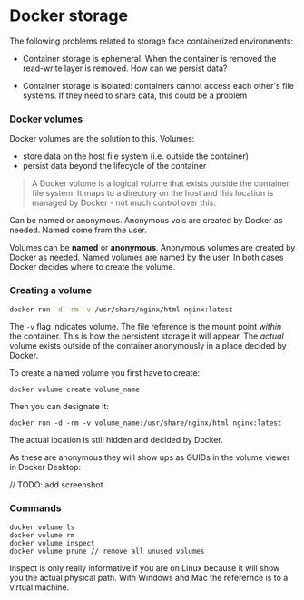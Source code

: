# Docker storage

The following problems related to storage face containerized environments:

- Container storage is ephemeral. When the container is removed the read-write layer is removed. How can we persist data?

- Container storage is isolated: containers cannot access each other's file systems. If they need to share data, this could be a problem

### Docker volumes

Docker volumes are the solution to this. Volumes:

- store data on the host file system (i.e. outside the container)
- persist data beyond the lifecycle of the container

> A Docker volume is a logical volume that exists outside the container file
> system. It maps to a directory on the host and this location is managed by Docker - not much control over this.

Can be named or anonymous. Anonymous vols are created by Docker as needed. Named come from the user.

Volumes can be **named** or **anonymous**. Anonymous volumes are created by Docker as needed. Named volumes are named by the user. In both cases Docker decides where to create the volume.

### Creating a volume

```sh
docker run -d -rm -v /usr/share/nginx/html nginx:latest
```

The `-v` flag indicates volume. The file reference is the mount point _within_ the container. This is how the persistent storage it will appear. The _actual_ volume exists outside of the container anonymously in a place decided by Docker.

To create a named volume you first have to create:

```
docker volume create volume_name
```

Then you can designate it:

```
docker run -d -rm -v volume_name:/usr/share/nginx/html nginx:latest
```

The actual location is still hidden and decided by Docker.

As these are anonymous they will show ups as GUIDs in the volume viewer in Docker Desktop:

// TODO: add screenshot

### Commands

```
docker volume ls
docker volume rm
docker volume inspect
docker volume prune // remove all unused volumes
```

Inspect is only really informative if you are on Linux because it will show you the actual physical path. With Windows and Mac the referernce is to a virtual machine.
